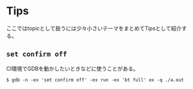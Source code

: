 # Tips

ここではtopicとして扱うには少々小さいテーマをまとめてTipsとして紹介する。

## `set confirm off`

CI環境でGDBを動かしたいときなどに使うことがある。

```console
$ gdb -n -ex 'set confirm off' -ex run -ex 'bt full' ex -q ./a.out
```
